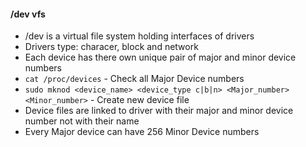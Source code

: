 #### /dev vfs
- /dev is a virtual file system holding interfaces of drivers
- Drivers type: characer, block and network
- Each device has there own unique pair of major and minor device numbers
- `cat /proc/devices` - Check all Major Device numbers
- `sudo mknod <device_name> <device_type c|b|n> <Major_number> <Minor_number>` - Create new device file
- Device files are linked to driver with their major and minor device number not with their name
- Every Major device can have 256 Minor Device numbers

